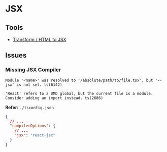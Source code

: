 # JSX

## Tools

- [Transform / HTML to JSX](https://transform.tools/html-to-jsx)

## Issues

### Missing JSX Compiler

```log
Module '<name>' was resolved to '/absolute/path/to/file.tsx', but '--jsx' is not set. ts(6142)
```

```log
'React' refers to a UMD global, but the current file is a module. Consider adding an import instead. ts(2686)
```

**Refer:** `./tsconfig.json`

```json
{
  // ...
  "compilerOptions": {
    // ...
    "jsx": "react-jsx"
  }
}
```
